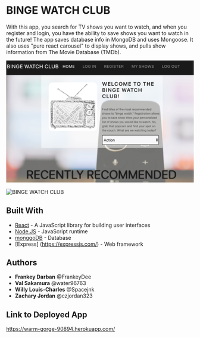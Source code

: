 # BINGE WATCH CLUB

With this app, you search for TV shows you want to watch, and when you register and login, you have the ability to save shows you want to watch in the future!  The app saves database info in MongoDB and uses Mongoose.  It also uses "pure react carousel" to display shows, and pulls show information from The Movie Database (TMDb).

![BINGE WATCH CLUB](./client/src/images/readmeimg1.png)

![BINGE WATCH CLUB](../readmeimg2.png)



## Built With

* [React](https://reactjs.org/) - A JavaScript library for building user interfaces
* [Node.JS](https://nodejs.org/) - JavaScript runtime
* [monggoDB](https://www.mongodb.com/) - Database
* [Express] (https://expressjs.com/) - Web framework

## Authors

* **Frankey Darban** @FrankeyDee
* **Val Sakamura** @water96763
* **Willy Louis-Charles** @Spacejnk
* **Zachary Jordan** @czjordan323

## Link to Deployed App

https://warm-gorge-90894.herokuapp.com/

